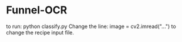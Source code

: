 # Funnel-OCR
to run: python classify.py
Change the line: image = cv2.imread("...") to change the recipe input file.
